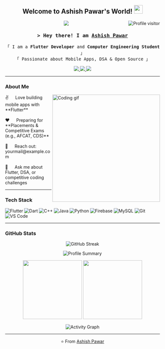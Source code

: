 <!-- Header -->
<h2 align="center">
  Welcome to Ashish Pawar's World!  
  <img src="https://media.giphy.com/media/hvRJCLFzcasrR4ia7z/giphy.gif" width="28">
</h2>

<!-- Visitor Counter -->
<a href="https://komarev.com/ghpvc/?username=ashish-kumar108">
  <img align="right" src="https://komarev.com/ghpvc/?username=ashish-kumar108&label=Visitors&color=0e75b6&style=flat" alt="Profile visitor" />
</a>

<!-- Animated Typing Text -->
<p align="center">
  <a href="https://github.com/ashish-kumar108"><img src="https://readme-typing-svg.herokuapp.com/?lines=Flutter%20Developer;DSA%20Learner;App%20Enthusiast;Always%20learning%20new%20things&center=true&width=380&height=45"></a>
</p>

<!-- Personalized Greeting -->
<h3 align="center">
  <samp>&gt; Hey there! I am  
    <b><a target="_blank" href="https://github.com/ashish-kumar108">Ashish Pawar</a></b>
  </samp>
</h3>

<p align="center"> 
  <samp>
    「 I am a <b>Flutter Developer</b> and <b>Computer Engineering Student</b> 」  
    <br>
    「 Passionate about Mobile Apps, DSA & Open Source 」  
  </samp>
</p>

<!-- Social Media Badges -->
<p align="center">
  <a href="https://www.linkedin.com/in/sanatanii-ashish/" target="_blank">
    <img src="https://img.shields.io/badge/LinkedIn-0077B5?style=for-the-badge&logo=linkedin&logoColor=white"/>
  </a>
  <a href="https://x.com/sanatanii_ashis" target="_blank">
    <img src="https://img.shields.io/badge/X-black?style=for-the-badge&logo=x"/>
  </a>
  <a href="https://www.instagram.com/ashishpawarx/" target="_blank">
    <img src="https://img.shields.io/badge/Instagram-fe4164?style=for-the-badge&logo=instagram&logoColor=white"/>
  </a>
</p>

---

###  About Me  
<p>
  <img align="right" width="350" src="https://user-images.githubusercontent.com/74038190/216657029-5cf9a49b-dc02-4046-98af-4937c4a89e20.gif" alt="Coding gif" />
  ✌️ &emsp; Love building mobile apps with **Flutter**  
  <br><br>
  ❤️ &emsp; Preparing for **Placements & Competitive Exams (e.g., AFCAT, CDS)**  
  <br><br>
  📧 &emsp; Reach out: yourmail@example.com  
  <br><br>
  💬 &emsp; Ask me about Flutter, DSA, or competitive coding challenges  
</p>

---

###  Tech Stack

![Flutter](https://img.shields.io/badge/Flutter-02569B?style=for-the-badge&logo=flutter&logoColor=white)
![Dart](https://img.shields.io/badge/Dart-0175C2?style=for-the-badge&logo=dart&logoColor=white)
![C++](https://img.shields.io/badge/C++-00599C?style=for-the-badge&logo=cplusplus&logoColor=white)
![Java](https://img.shields.io/badge/Java-ED8B00?style=for-the-badge&logo=openjdk&logoColor=white)
![Python](https://img.shields.io/badge/Python-3776AB?style=for-the-badge&logo=python&logoColor=white)
![Firebase](https://img.shields.io/badge/Firebase-FFCA28?style=for-the-badge&logo=firebase&logoColor=black)
![MySQL](https://img.shields.io/badge/MySQL-005C84?style=for-the-badge&logo=mysql&logoColor=white)
![Git](https://img.shields.io/badge/Git-F05032?style=for-the-badge&logo=git&logoColor=white)
![VS Code](https://img.shields.io/badge/VSCode-0078d7?style=for-the-badge&logo=visual-studio-code&logoColor=white)

---

###  GitHub Stats

<p align="center">
  <img src="https://github-readme-streak-stats.herokuapp.com/?user=ashish-kumar108&theme=radical&border=7F3FBF&background=0D1117" alt="GitHub Streak" />
</p>

<p align="center">
  <img src="https://github-profile-summary-cards.vercel.app/api/cards/profile-details?username=ashish-kumar108&theme=radical" alt="Profile Summary" />
</p>

<p align="center">
  <img src="https://denvercoder1-github-readme-stats.vercel.app/api?username=ashish-kumar108&show_icons=true&count_private=true&theme=react&border_color=7F3FBF&bg_color=0D1117&title_color=F85D7F&icon_color=F8D866" height="192px" />
  <img src="https://denvercoder1-github-readme-stats.vercel.app/api/top-langs/?username=ashish-kumar108&langs_count=8&layout=compact&theme=react&border_color=7F3FBF&bg_color=0D1117&title_color=F85D7F&icon_color=F8D866" height="192px" />
</p>

<p align="center">
  <img src="https://github-readme-activity-graph.vercel.app/graph?username=ashish-kumar108&custom_title=Ashish%20Pawar's%20GitHub%20Activity&bg_color=0D1117&color=7F3FBF&line=7F3FBF&point=7F3FBF&area_color=FFFFFF&title_color=FFFFFF&area=true" alt="Activity Graph" />
</p>

---

<p align="center">
  ⭐️ From <a href="https://github.com/ashish-kumar108">Ashish Pawar</a>
</p>
